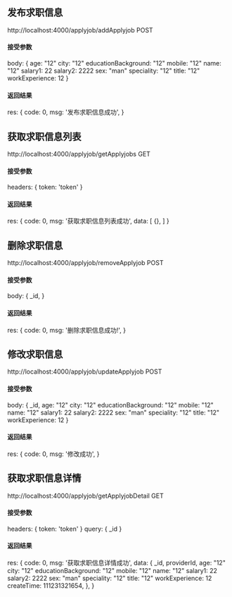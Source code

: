 ## 发布求职信息
http://localhost:4000/applyjob/addApplyjob POST
#### 接受参数
body: {
  age: "12"
  city: "12"
  educationBackground: "12"
  mobile: "12"
  name: "12"
  salary1: 22
  salary2: 2222
  sex: "man"
  speciality: "12"
  title: "12"
  workExperience: 12
}
#### 返回结果
res: {
  code: 0,
  msg: '发布求职信息成功',
}

## 获取求职信息列表
http://localhost:4000/applyjob/getApplyjobs GET
#### 接受参数
headers: {
  token: 'token'
} 
#### 返回结果
res: {
  code: 0,
  msg: '获取求职信息列表成功',
  data: [
    {},
  ]
}

## 删除求职信息
http://localhost:4000/applyjob/removeApplyjob POST
#### 接受参数
body: {
  _id,
}
#### 返回结果
res: {
  code: 0,
  msg: '删除求职信息成功!',
}

## 修改求职信息
http://localhost:4000/applyjob/updateApplyjob POST
#### 接受参数
body: {
  _id,
  age: "12"
  city: "12"
  educationBackground: "12"
  mobile: "12"
  name: "12"
  salary1: 22
  salary2: 2222
  sex: "man"
  speciality: "12"
  title: "12"
  workExperience: 12
}
#### 返回结果
res: {
  code: 0,
  msg: '修改成功',
}

## 获取求职信息详情
http://localhost:4000/applyjob/getApplyjobDetail GET
#### 接受参数
headers: {
  token: 'token'
} 
query: {
  _id
}
#### 返回结果
res: {
  code: 0,
  msg: '获取求职信息详情成功',
  data: {
      _id,
      providerId,
      age: "12"
      city: "12"
      educationBackground: "12"
      mobile: "12"
      name: "12"
      salary1: 22
      salary2: 2222
      sex: "man"
      speciality: "12"
      title: "12"
      workExperience: 12
      createTime: 111231321654,
  },
}
